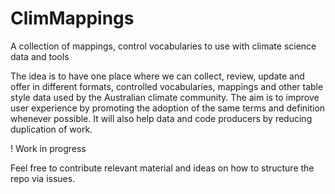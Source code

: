 # ClimMappings
A collection of mappings, control vocabularies to use with climate science data and tools

The idea is to have one place where we can collect, review, update and offer in different formats, controlled vocabularies, mappings and other table style data used by the Australian climate community. The aim is to improve user experience by promoting the adoption of the same terms and definition whenever possible. It will also help data and code producers by reducing duplication of work.

! Work in progress

Feel free to contribute relevant material and ideas on how to structure the repo via issues.




